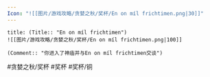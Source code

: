 ```yaml
---
Icon: "![[图片/游戏攻略/贪婪之秋/奖杯/En on míl frichtimen.png|30]]"
---
```

```ad-common-bronze-trophy
title: (Title:: "En on míl frichtimen")
![[图片/游戏攻略/贪婪之秋/奖杯/En on míl frichtimen.png|100]]

(Comment:: "你进入了神庙并与En on míl frichtimen交谈")
```

#贪婪之秋/奖杯 #奖杯 #奖杯/铜

